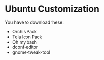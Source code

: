 # Ubuntu Customization
You have to download these:
- Orchis Pack
- Tela Icon Pack
- Oh my bash
- dconf-editor
- gnome-tweak-tool
